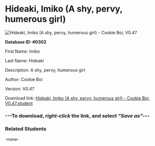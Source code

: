 # Hideaki, Imiko (A shy, pervy, humerous girl)

<img src="Files/Hideaki, Imiko (A shy, pervy, humerous girl).png" title="Hideaki, Imiko (A shy, pervy, humerous girl) - Cookie Boi, V0.47">

**Database ID: #0302**

First Name: Imiko

Last Name: Hideaki

Description: A shy, pervy, humerous girl

Author: Cookie Boi

Version: V0.47

Download link: <a href="https://raw.githubusercontent.com/Arbiter1223/Daigaku-Gurashi-Custom-Students/master/Files/Student Files/Hideaki%2C%20Imiko%20(A%20shy%2C%20pervy%2C%20humerous%20girl)%20-%20Cookie%20Boi%2C%20V0.47.student">Hideaki, Imiko (A shy, pervy, humerous girl) - Cookie Boi, V0.47.student</a>

### ---**To download, _right-click_ the link, and select _"Save as"_**---

### Related Students

-none-
